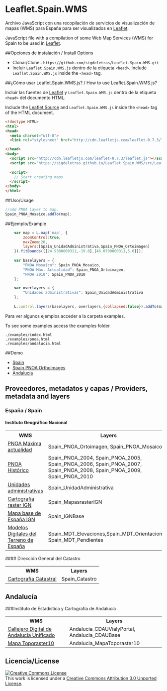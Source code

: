 Leaflet.Spain.WMS
=================
Archivo JavaScript con una recopilación de  servicios de visualización de mapas (WMS) para España para ser visualizados en [Leaflet](http://leafletjs.com/). 

JavaScript file with a compilation of some Web Map Services (WMS) for Spain to be used in [Leaflet](http://leafletjs.com/).

##Opciones de instalación / Install Options

- Clonar/Clone.. `https://github.com/sigdeletras/Leaflet.Spain.WMS.git`
- Incluir `Leaflet.Spain.WMS.js` dentro de la etiqueta `<head>`. Include `Leaflet.Spain.WMS.js` inside the `<head>` tag.

##¿Cómo usar Leaflet.Spain.WMS.js? / How to use Leaflet.Spain.WMS.js?

Incluir las fuentes de [Leaflet](http://cdn.leafletjs.com/leaflet-0.7.3/leaflet.js) y `Leaflet.Spain.WMS.js` dentro de la etiqueta `<head>` del documento HTML. 

Include the [Leaflet Source](http://cdn.leafletjs.com/leaflet-0.7.3/leaflet.js) and `Leaflet.Spain.WMS.js` inside the `<head>` tag of the HTML document.

```html
<!doctype HTML>
<html>
<head>
  <meta charset="utf-8">
  <link rel="stylesheet" href="http://cdn.leafletjs.com/leaflet-0.7.3/leaflet.css">

</head>
<body>
  <script src="http://cdn.leafletjs.com/leaflet-0.7.3/leaflet.js"></script>
  <script src="https://sigdeletras.github.io/Leaflet.Spain.WMS/src/Leaflet.Spain.WMS.js"></script>
  
  <script>
    // Start creating maps
  </script>
</body>
</html>
```

##Uso/Usage

```Javascript
//add PNOA Layer to map.
Spain_PNOA_Mosaico.addTo(map);
```

##Ejemplo/Example


```Javascript
	var map = L.map('map', {
		zoomControl:true, 
		maxZoom:20,
		layers:[Spain_UnidadAdministrativa,Spain_PNOA_Ortoimagen]
	}).fitBounds([[24.9300000311,-19.6],[46.0700000311,5.6]]);
	
	var baselayers = {
		"PNOA Mosaico": Spain_PNOA_Mosaico,
		"PNOA Máx. Actualidad": Spain_PNOA_Ortoimagen,
		"PNOA 2010": Spain_PNOA_2010
	};

	var overlayers = {
		"Unidades administrativas": Spain_UnidadAdministrativa
	};
	
	L.control.layers(baselayers, overlayers,{collapsed:false}).addTo(map);
```
Para ver algunos ejemplos acceder a la carpeta examples.

To see some examples access the examples folder.

```
./examples/index.html
./examples/pnoa.html
./examples/andalucia.html
```

##Demo

* [Spain](http://sigdeletras.github.io/Leaflet.Spain.WMS/examples/)
* [Spain PNOA Orthoimages](http://sigdeletras.github.io/Leaflet.Spain.WMS/examples/pnoa.html) 
* [Andalucía](http://sigdeletras.github.io/Leaflet.Spain.WMS/examples/andalucia.html) 

## Proveedores, metadatos y capas / Providers, metadata and layers


### España / Spain
#### Instituto Geográfico Nacional

<table><tr><th>WMS</th><th>Layers</th></tr>
    <tr>
		<td>
                    <a href="http://www.ign.es/wms-inspire/pnoa-ma?request=GetCapabilities&service=WMS">PNOA Máxima actualidad</a>
		</td><td>
			Spain_PNOA_Ortoimagen, Spain_PNOA_Mosaico
		</td>
	</tr>	
    <tr>
		<td>
                        <a href="http://www.ign.es/wms/pnoa-historico?request=GetCapabilities&service=WMS">PNOA Histórico</a>
		</td><td>
			Spain_PNOA_2004, Spain_PNOA_2005, Spain_PNOA_2006, Spain_PNOA_2007, Spain_PNOA_2008, Spain_PNOA_2009, Spain_PNOA_2010
		</td>
	</tr>
    <tr>
		<td>
                        <a href="http://www.ign.es/wms-inspire/unidades-administrativas?request=GetCapabilities&service=WMS">Unidades administrativas</a>
		</td><td>
			Spain_UnidadAdministrativa
		</td>
	</tr>
    <tr>
		<td>
                        <a href="http://www.ign.es/wms-inspire/mapa-raster?request=GetCapabilities&service=WMS">Cartografía raster IGN</a>
		</td><td>
			Spain_MapasrasterIGN
		</td>
	</tr>
	<tr>
		<td>
                    <a href="http://www.ign.es/wms-inspire/ign-base?request=GetCapabilities&service=WMS">Mapa base de España IGN</a>
		</td><td>
			Spain_IGNBase
		</td>
	</tr>
		<tr>
		<td>
                    <a href="http://www.ign.es/wms-inspire/mdt?request=GetCapabilities&service=WMS">Modelos Digitales del Terreno de España</a>
		</td><td>
			Spain_MDT_Elevaciones,Spain_MDT_Orientaciones, Spain_MDT_Pendientes
		</td>
	</tr>
		</tr>

</table>
#### Dirección General del Catastro
<table><tr><th>WMS</th><th>Layers</th></tr>
		<tr>
		<td>
                    <a href="http://ovc.catastro.meh.es/Cartografia/WMS/ServidorWMS.aspx?request=GetCapabilities&service=WMS">Cartografía Catastral</a>
		</td><td>
			Spain_Catastro
		</td>
	</tr>
</table>

## Andalucía
###Instituto de Estadística y Cartografía de Andalucía
<table><tr><th>WMS</th><th>Layers</th></tr>
	<tr>
		<td>
                    <a href="http://www.callejerodeandalucia.es/servicios/cdau/wms?request=GetCapabilities&service=WMS">Callejero Digital de Andalucía Unificado</a>
		</td><td>
			Andalucia_CDAUVialyPortal, Andalucia_CDAUBase
		</td>
	</tr>
	<tr>
		<td>
                    <a href="http://www.ideandalucia.es/services/toporaster10/wms?request=GetCapabilities&service=WMS">Mapa Toporaster10</a>
		</td><td>
			Andalucia_MapaToporaster10
		</td>
	</tr>
</table>

## Licencia/License 
<a rel="license" href="http://creativecommons.org/licenses/by/3.0/deed.en_US"><img alt="Creative Commons License" style="border-width:0" src="http://i.creativecommons.org/l/by/3.0/88x31.png" /></a><br />This work is licensed under a <a rel="license" href="http://creativecommons.org/licenses/by/3.0/deed.en_US">Creative Commons Attribution 3.0 Unported License</a>.

